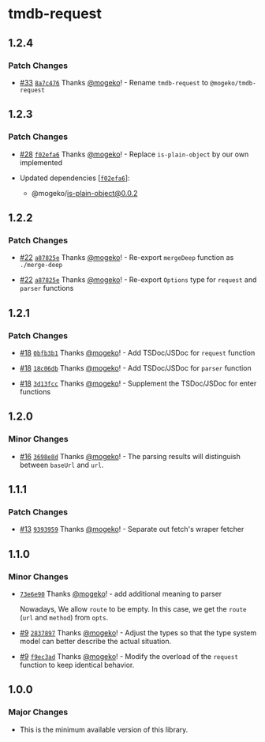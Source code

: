 # tmdb-request

## 1.2.4

### Patch Changes

- [#33](https://github.com/mogeko/movisea/pull/33) [`8a7c476`](https://github.com/mogeko/movisea/commit/8a7c4767fc817e495792e1ce99fbc12e6f4722b5) Thanks [@mogeko](https://github.com/mogeko)! - Rename `tmdb-request` to `@mogeko/tmdb-request`

## 1.2.3

### Patch Changes

- [#28](https://github.com/mogeko/movisea/pull/28) [`f02efa6`](https://github.com/mogeko/movisea/commit/f02efa69403ef02284b49ff0e0e7b050a9b4c99c) Thanks [@mogeko](https://github.com/mogeko)! - Replace `is-plain-object` by our own implemented

- Updated dependencies [[`f02efa6`](https://github.com/mogeko/movisea/commit/f02efa69403ef02284b49ff0e0e7b050a9b4c99c)]:
  - @mogeko/is-plain-object@0.0.2

## 1.2.2

### Patch Changes

- [#22](https://github.com/mogeko/movisea/pull/22) [`a87825e`](https://github.com/mogeko/movisea/commit/a87825e9ee8de8e817d21ac09c6b23612c07c48c) Thanks [@mogeko](https://github.com/mogeko)! - Re-export `mergeDeep` function as `./merge-deep`

- [#22](https://github.com/mogeko/movisea/pull/22) [`a87825e`](https://github.com/mogeko/movisea/commit/a87825e9ee8de8e817d21ac09c6b23612c07c48c) Thanks [@mogeko](https://github.com/mogeko)! - Re-export `Options` type for `request` and `parser` functions

## 1.2.1

### Patch Changes

- [#18](https://github.com/mogeko/movisea/pull/18) [`0bfb3b1`](https://github.com/mogeko/movisea/commit/0bfb3b19ee76fcc89d33d9e200be815e50f60848) Thanks [@mogeko](https://github.com/mogeko)! - Add TSDoc/JSDoc for `request` function

- [#18](https://github.com/mogeko/movisea/pull/18) [`18c06db`](https://github.com/mogeko/movisea/commit/18c06db12b40056c4f287046e89a2117b704f6e8) Thanks [@mogeko](https://github.com/mogeko)! - Add TSDoc/JSDoc for `parser` function

- [#18](https://github.com/mogeko/movisea/pull/18) [`3d13fcc`](https://github.com/mogeko/movisea/commit/3d13fcc1b9456b45aba9026fc7621caae711182d) Thanks [@mogeko](https://github.com/mogeko)! - Supplement the TSDoc/JSDoc for enter functions

## 1.2.0

### Minor Changes

- [#16](https://github.com/mogeko/movisea/pull/16) [`3698e8d`](https://github.com/mogeko/movisea/commit/3698e8dfcb77f465519b84287ca95c464106d048) Thanks [@mogeko](https://github.com/mogeko)! - The parsing results will distinguish between `baseUrl` and `url`.

## 1.1.1

### Patch Changes

- [#13](https://github.com/mogeko/movisea/pull/13) [`9393959`](https://github.com/mogeko/movisea/commit/9393959f8e7fcba6fc3c9d5d23713655863d9bbd) Thanks [@mogeko](https://github.com/mogeko)! - Separate out fetch's wraper fetcher

## 1.1.0

### Minor Changes

- [`73e6e90`](https://github.com/mogeko/movisea/commit/73e6e9075ee8bd28bf10bfbd255cf7d43c56e0ca) Thanks [@mogeko](https://github.com/mogeko)! - add additional meaning to parser

  Nowadays, We allow `route` to be empty. In this case, we get the `route` (`url` and `method`) from `opts`.

- [#9](https://github.com/mogeko/movisea/pull/9) [`2837897`](https://github.com/mogeko/movisea/commit/2837897af7d5c3b3396601ec1534f7ee86333215) Thanks [@mogeko](https://github.com/mogeko)! - Adjust the types so that the type system model can better describe the actual situation.

- [#9](https://github.com/mogeko/movisea/pull/9) [`f9ec3ad`](https://github.com/mogeko/movisea/commit/f9ec3adb187a7642a85db9a28c4ffe0284bbd7d6) Thanks [@mogeko](https://github.com/mogeko)! - Modify the overload of the `request` function to keep identical behavior.

## 1.0.0

### Major Changes

- This is the minimum available version of this library.
